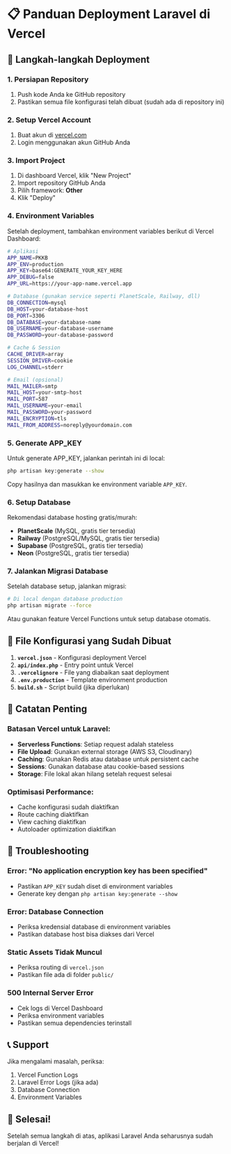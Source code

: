 # 📋 Panduan Deployment Laravel di Vercel

## 🚀 Langkah-langkah Deployment

### 1. Persiapan Repository
1. Push kode Anda ke GitHub repository
2. Pastikan semua file konfigurasi telah dibuat (sudah ada di repository ini)

### 2. Setup Vercel Account
1. Buat akun di [vercel.com](https://vercel.com)
2. Login menggunakan akun GitHub Anda

### 3. Import Project
1. Di dashboard Vercel, klik "New Project"
2. Import repository GitHub Anda
3. Pilih framework: **Other**
4. Klik "Deploy"

### 4. Environment Variables
Setelah deployment, tambahkan environment variables berikut di Vercel Dashboard:

```bash
# Aplikasi
APP_NAME=PKKB
APP_ENV=production
APP_KEY=base64:GENERATE_YOUR_KEY_HERE
APP_DEBUG=false
APP_URL=https://your-app-name.vercel.app

# Database (gunakan service seperti PlanetScale, Railway, dll)
DB_CONNECTION=mysql
DB_HOST=your-database-host
DB_PORT=3306
DB_DATABASE=your-database-name
DB_USERNAME=your-database-username
DB_PASSWORD=your-database-password

# Cache & Session
CACHE_DRIVER=array
SESSION_DRIVER=cookie
LOG_CHANNEL=stderr

# Email (opsional)
MAIL_MAILER=smtp
MAIL_HOST=your-smtp-host
MAIL_PORT=587
MAIL_USERNAME=your-email
MAIL_PASSWORD=your-password
MAIL_ENCRYPTION=tls
MAIL_FROM_ADDRESS=noreply@yourdomain.com
```

### 5. Generate APP_KEY
Untuk generate APP_KEY, jalankan perintah ini di local:
```bash
php artisan key:generate --show
```
Copy hasilnya dan masukkan ke environment variable `APP_KEY`.

### 6. Setup Database
Rekomendasi database hosting gratis/murah:
- **PlanetScale** (MySQL, gratis tier tersedia)
- **Railway** (PostgreSQL/MySQL, gratis tier tersedia)
- **Supabase** (PostgreSQL, gratis tier tersedia)
- **Neon** (PostgreSQL, gratis tier tersedia)

### 7. Jalankan Migrasi Database
Setelah database setup, jalankan migrasi:
```bash
# Di local dengan database production
php artisan migrate --force
```

Atau gunakan feature Vercel Functions untuk setup database otomatis.

## 🔧 File Konfigurasi yang Sudah Dibuat

1. **`vercel.json`** - Konfigurasi deployment Vercel
2. **`api/index.php`** - Entry point untuk Vercel
3. **`.vercelignore`** - File yang diabaikan saat deployment
4. **`.env.production`** - Template environment production
5. **`build.sh`** - Script build (jika diperlukan)

## 📝 Catatan Penting

### Batasan Vercel untuk Laravel:
- **Serverless Functions**: Setiap request adalah stateless
- **File Upload**: Gunakan external storage (AWS S3, Cloudinary)
- **Caching**: Gunakan Redis atau database untuk persistent cache
- **Sessions**: Gunakan database atau cookie-based sessions
- **Storage**: File lokal akan hilang setelah request selesai

### Optimisasi Performance:
- Cache konfigurasi sudah diaktifkan
- Route caching diaktifkan
- View caching diaktifkan
- Autoloader optimization diaktifkan

## 🐛 Troubleshooting

### Error: "No application encryption key has been specified"
- Pastikan `APP_KEY` sudah diset di environment variables
- Generate key dengan `php artisan key:generate --show`

### Error: Database Connection
- Periksa kredensial database di environment variables
- Pastikan database host bisa diakses dari Vercel

### Static Assets Tidak Muncul
- Periksa routing di `vercel.json`
- Pastikan file ada di folder `public/`

### 500 Internal Server Error
- Cek logs di Vercel Dashboard
- Periksa environment variables
- Pastikan semua dependencies terinstall

## 📞 Support

Jika mengalami masalah, periksa:
1. Vercel Function Logs
2. Laravel Error Logs (jika ada)
3. Database Connection
4. Environment Variables

## 🎉 Selesai!

Setelah semua langkah di atas, aplikasi Laravel Anda seharusnya sudah berjalan di Vercel!

